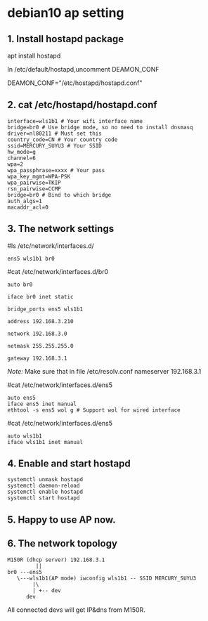 # debian10 ap setting


## 1. Install hostapd package

apt install hostapd

In /etc/default/hostapd,uncomment DEAMON_CONF

DEAMON_CONF="/etc/hostapd/hostapd.conf"

## 2. cat /etc/hostapd/hostapd.conf
```
interface=wls1b1 # Your wifi interface name
bridge=br0 # Use bridge mode, so no need to install dnsmasq
driver=nl80211 # Must set this
country_code=CN # Your country code
ssid=MERCURY_SUYU3 # Your SSID
hw_mode=g 
channel=6
wpa=2
wpa_passphrase=xxxx # Your pass
wpa_key_mgmt=WPA-PSK
wpa_pairwise=TKIP
rsn_pairwise=CCMP
bridge=br0 # Bind to which bridge
auth_algs=1
macaddr_acl=0
```
## 3. The network settings
#ls /etc/network/interfaces.d/
```
ens5 wls1b1 br0
```

#cat /etc/network/interfaces.d/br0
```
auto br0

iface br0 inet static

bridge_ports ens5 wls1b1

address 192.168.3.210

network 192.168.3.0

netmask 255.255.255.0

gateway 192.168.3.1
```

*Note:*
Make sure that in file /etc/resolv.conf
nameserver 192.168.3.1

#cat /etc/network/interfaces.d/ens5
```
auto ens5
iface ens5 inet manual
ethtool -s ens5 wol g # Support wol for wired interface
```
#cat /etc/network/interfaces.d/ens5
```
auto wls1b1
iface wls1b1 inet manual
```
## 4. Enable and start hostapd
```
systemctl unmask hostapd
systemctl daemon-reload
systemctl enable hostapd
systemctl start hostapd
```

## 5. Happy to use AP now.


## 6. The network topology
```
M150R (dhcp server) 192.168.3.1
         ||
br0 ---ens5
   \---wls1b1(AP mode) iwconfig wls1b1 -- SSID MERCURY_SUYU3 
        |\
        | +-- dev
      dev 
```
All connected devs will get IP&dns from M150R.


